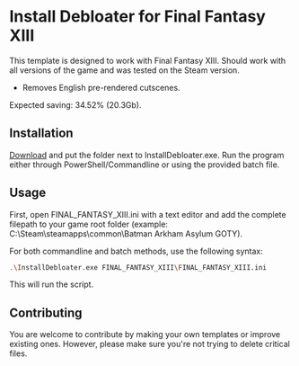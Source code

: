 # Install Debloater for Final Fantasy XIII

This template is designed to work with Final Fantasy XIII. Should work with all versions of the game and was tested on the Steam version. 
 - Removes English pre-rendered cutscenes.

Expected saving: 34.52% (20.3Gb).

## Installation

[Download](https://github.com/neatodev/InstallDebloater/blob/main/templates/FINAL_FANTASY_XIII/FINAL_FANTASY_XIII.zip) and put the folder next to InstallDebloater.exe. Run the program either through PowerShell/Commandline or using the provided batch file.

## Usage

First, open FINAL_FANTASY_XIII.ini with a text editor and add the complete filepath to your game root folder (example: C:\Steam\steamapps\common\Batman Arkham Asylum GOTY).

For both commandline and batch methods, use the following syntax:

```bash
.\InstallDebloater.exe FINAL_FANTASY_XIII\FINAL_FANTASY_XIII.ini
```
This will run the script.

## Contributing
You are welcome to contribute by making your own templates or improve existing ones. However, please make sure you're not trying to delete critical files. 